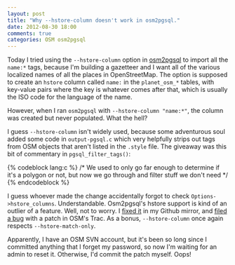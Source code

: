 ```yaml
---
layout: post
title: "Why --hstore-column doesn't work in osm2pgsql."
date: 2012-08-30 18:00
comments: true
categories: OSM osm2pgsql
---
```


Today I tried using the `--hstore-column` option in
[osm2pgsql](http://wiki.openstreetmap.org/wiki/Osm2pgsql) to import all the
`name:*` tags, because I'm building a gazetteer and I want all of the
various localized names of all the places in OpenStreetMap. The option is
supposed to create an `hstore` column called `name:` in the `planet_osm_*`
tables, with key-value pairs where the key is whatever comes after that, which
is usually the ISO code for the language of the name.

However, when I ran `osm2pgsql` with `--hstore-column "name:*"`, the column
was created but never populated. What the hell?

I guess `--hstore-column` isn't widely used, because some adventurous soul
added some code in `output-pgsql.c` which very helpfully strips out tags
from OSM objects that aren't listed in the `.style` file. The giveaway was
this bit of commentary in `pgsql_filter_tags()`:

{% codeblock lang:c %}
/* We used to only go far enough to determine if it's a polygon or not,
but now we go through and filter stuff we don't need */
{% endcodeblock %}

I guess whoever made the change accidentally forgot to check
`Options->hstore_columns`. Understandable. Osm2pgsql's hstore support is
kind of an outlier of a feature. Well, not to worry. I
[fixed it](https://github.com/schuyler/osm2pgsql/commit/c19b6bb52338cddd9dcb9c8d0ecfda85be2b8eda)
in my Github mirror, and
[filed a bug](https://trac.openstreetmap.org/ticket/4547) with a patch in OSM's
Trac. As a bonus, `--hstore-column` once again respects `--hstore-match-only`.

Apparently, I have an OSM SVN account, but it's been so long since I
committed anything that I forget my password, so now I'm waiting for an
admin to reset it. Otherwise, I'd commit the patch myself. Oops!

